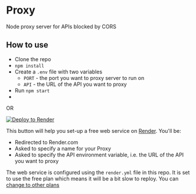 # Proxy

Node proxy server for APIs blocked by CORS

## How to use

- Clone the repo
- `npm install`
- Create a `.env` file with two variables
  - `PORT` - the port you want to proxy server to run on
  - `API` - the URL of the API you want to proxy
- Run `npm start`
- 
OR

<a href="https://render.com/deploy?repo=https://github.com/mklilley/proxy">
<img src="https://render.com/images/deploy-to-render-button.svg" alt="Deploy to Render">
</a>

This button will help you set-up a free web service on [Render](https://render.com/). You'll be:
- Redirected to Render.com
- Asked to specify a name for your Proxy
- Asked to specify the API environment variable, i.e. the URL of the API you want to proxy

The web service is configured using the `render.yml` file in this repo. It is set to use the free plan which means it will be a bit slow to reploy. You can [change to other plans](https://render.com/docs/blueprint-spec#instance-types)
